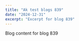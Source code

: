 ```yaml
---
title: "Ak test blogs 839"
date: "2024-12-31"
excerpt: "Excerpt for blog 839"
---
```


Blog content for blog 839